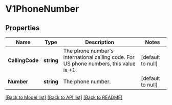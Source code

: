 # V1PhoneNumber

## Properties

 Name            | Type       | Description                                                                                 | Notes             
-----------------|------------|---------------------------------------------------------------------------------------------|-------------------
 **CallingCode** | **string** | The phone number&#x27;s international calling code. For US phone numbers, this value is +1. | [default to null] 
 **Number**      | **string** | The phone number.                                                                           | [default to null] 

[[Back to Model list]](../README.md#documentation-for-models) [[Back to API list]](../README.md#documentation-for-api-endpoints) [[Back to README]](../README.md)

